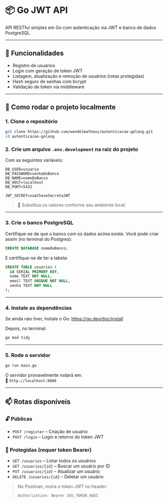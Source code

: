 # 📦 Go JWT API

API RESTful simples em Go com autenticação via JWT e banco de dados PostgreSQL.

---

## 🚀 Funcionalidades

- Registro de usuários
- Login com geração de token JWT
- Listagem, atualização e remoção de usuários (rotas protegidas)
- Hash seguro de senhas com bcrypt
- Validação de token via middleware

---

## 📁 Como rodar o projeto localmente

### 1. Clone o repositório

```bash
git clone https://github.com/wendelmatheus/autenticacao-golang.git
cd autenticacao-golang
```

### 2. Crie um arquivo `.env.development` na raiz do projeto

Com as seguintes variáveis:

```env
DB_USER=usuario
DB_PASSWORD=senhaDoBanco
DB_NAME=nomeDoBanco
DB_HOST=localhost
DB_PORT=5432

JWT_SECRET=suaChaveSecretaJWT
```

> 📝 Substitua os valores conforme seu ambiente local.

---

### 3. Crie o banco PostgreSQL

Certifique-se de que o banco com os dados acima existe. Você pode criar assim (no terminal do Postgres):

```sql
CREATE DATABASE nomeDoBanco;
```

E certifique-se de ter a tabela:

```sql
CREATE TABLE usuarios (
  id SERIAL PRIMARY KEY,
  nome TEXT NOT NULL,
  email TEXT UNIQUE NOT NULL,
  senha TEXT NOT NULL
);
```

---

### 4. Instale as dependências

Se ainda não tiver, instale o Go:
https://go.dev/doc/install

Depois, no terminal:

```bash
go mod tidy
```

---

### 5. Rode o servidor

```bash
go run main.go
```

O servidor provavelmente rodará em:  
📍 `http://localhost:8080`

---

## 📫 Rotas disponíveis

### 🔓 Públicas

- `POST /register` – Criação de usuário
- `POST /login` – Login e retorno do token JWT

### 🔐 Protegidas (requer token Bearer)

- `GET /usuarios` – Listar todos os usuários
- `GET /usuarios/{id}` – Buscar um usuário por ID
- `PUT /usuarios/{id}` – Atualizar um usuário
- `DELETE /usuarios/{id}` – Deletar um usuário

> No Postman, insira o token JWT no header:
> 
> ```
> Authorization: Bearer SEU_TOKEN_AQUI
> ```
